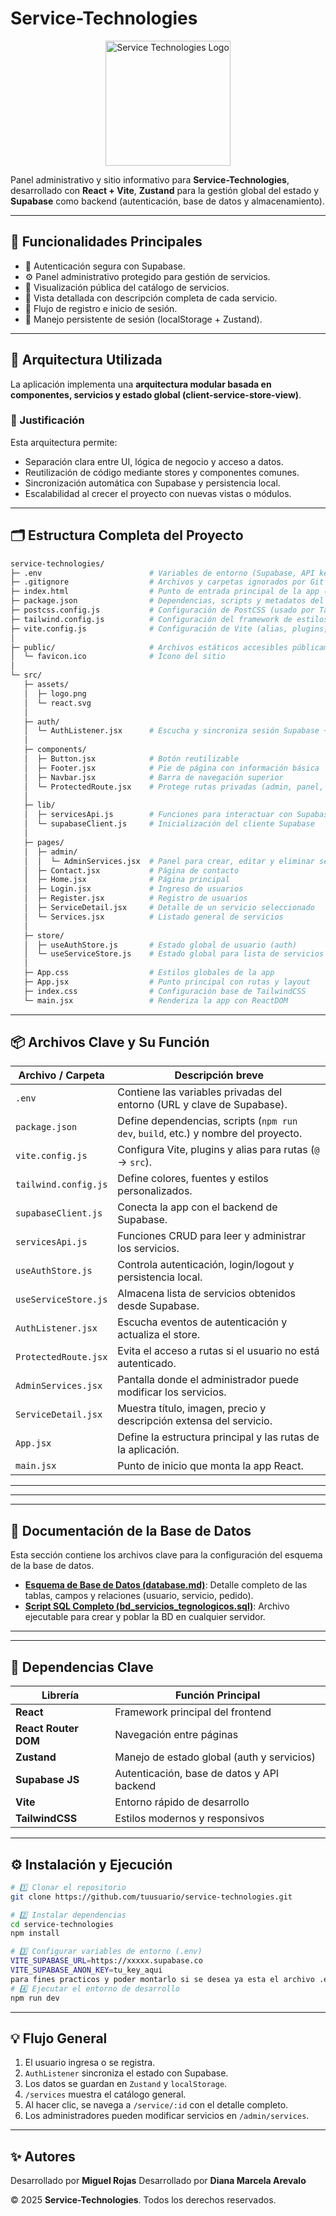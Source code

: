 # Service-Technologies

<p align="center">
  <img src="https://zeipfbopxparfrmpcnvy.supabase.co/storage/v1/object/sign/services/logo.png?token=eyJraWQiOiJzdG9yYWdlLXVybC1zaWduaW5nLWtleV9hOGVjZTAyZS1kNGY5LTRjNjItOWY2Yy1mNWJlNTlkMjI1NzIiLCJhbGciOiJIUzI1NiJ9.eyJ1cmwiOiJzZXJ2aWNlcy9sb2dvLnBuZyIsImlhdCI6MTc1OTY5ODc2NCwiZXhwIjoxNzkxMjM0NzY0fQ.tZ076MZTqO3SYfcDRHTeXdbISgGzGnxAu8_AtcLDzHc" alt="Service Technologies Logo" width="200"/>
</p>

Panel administrativo y sitio informativo para **Service-Technologies**, desarrollado con **React + Vite**, **Zustand** para la gestión global del estado y **Supabase** como backend (autenticación, base de datos y almacenamiento).

---

## 🚀 Funcionalidades Principales

- 🔐 Autenticación segura con Supabase.
- ⚙️ Panel administrativo protegido para gestión de servicios.
- 💼 Visualización pública del catálogo de servicios.
- 📄 Vista detallada con descripción completa de cada servicio.
- 👥 Flujo de registro e inicio de sesión.
- 🧱 Manejo persistente de sesión (localStorage + Zustand).

---

## 🧩 Arquitectura Utilizada

La aplicación implementa una **arquitectura modular basada en componentes, servicios y estado global (client-service-store-view)**.

### 🧠 Justificación

Esta arquitectura permite:

- Separación clara entre UI, lógica de negocio y acceso a datos.
- Reutilización de código mediante stores y componentes comunes.
- Sincronización automática con Supabase y persistencia local.
- Escalabilidad al crecer el proyecto con nuevas vistas o módulos.

---

## 🗂️ Estructura Completa del Proyecto

```bash
service-technologies/
├─ .env                        # Variables de entorno (Supabase, API keys)
├─ .gitignore                  # Archivos y carpetas ignorados por Git
├─ index.html                  # Punto de entrada principal de la app (Vite)
├─ package.json                # Dependencias, scripts y metadatos del proyecto
├─ postcss.config.js           # Configuración de PostCSS (usado por TailwindCSS)
├─ tailwind.config.js          # Configuración del framework de estilos Tailwind
├─ vite.config.js              # Configuración de Vite (alias, plugins, etc.)
│
├─ public/                     # Archivos estáticos accesibles públicamente
│  └─ favicon.ico              # Ícono del sitio
│
└─ src/
   ├─ assets/
   │  ├─ logo.png
   │  └─ react.svg
   │
   ├─ auth/
   │  └─ AuthListener.jsx      # Escucha y sincroniza sesión Supabase + Zustand
   │
   ├─ components/
   │  ├─ Button.jsx            # Botón reutilizable
   │  ├─ Footer.jsx            # Pie de página con información básica
   │  ├─ Navbar.jsx            # Barra de navegación superior
   │  └─ ProtectedRoute.jsx    # Protege rutas privadas (admin, panel, etc.)
   │
   ├─ lib/
   │  ├─ servicesApi.js        # Funciones para interactuar con Supabase (servicios)
   │  └─ supabaseClient.js     # Inicialización del cliente Supabase
   │
   ├─ pages/
   │  ├─ admin/
   │  │  └─ AdminServices.jsx  # Panel para crear, editar y eliminar servicios
   │  ├─ Contact.jsx           # Página de contacto
   │  ├─ Home.jsx              # Página principal
   │  ├─ Login.jsx             # Ingreso de usuarios
   │  ├─ Register.jsx          # Registro de usuarios
   │  ├─ ServiceDetail.jsx     # Detalle de un servicio seleccionado
   │  └─ Services.jsx          # Listado general de servicios
   │
   ├─ store/
   │  ├─ useAuthStore.js       # Estado global de usuario (auth)
   │  └─ useServiceStore.js    # Estado global para lista de servicios
   │
   ├─ App.css                  # Estilos globales de la app
   ├─ App.jsx                  # Punto principal con rutas y layout
   ├─ index.css                # Configuración base de TailwindCSS
   └─ main.jsx                 # Renderiza la app con ReactDOM
```

---

## 📦 Archivos Clave y Su Función

| Archivo / Carpeta    | Descripción breve                                                                  |
| -------------------- | ---------------------------------------------------------------------------------- |
| `.env`               | Contiene las variables privadas del entorno (URL y clave de Supabase).             |
| `package.json`       | Define dependencias, scripts (`npm run dev`, `build`, etc.) y nombre del proyecto. |
| `vite.config.js`     | Configura Vite, plugins y alias para rutas (`@` → `src`).                          |
| `tailwind.config.js` | Define colores, fuentes y estilos personalizados.                                  |
| `supabaseClient.js`  | Conecta la app con el backend de Supabase.                                         |
| `servicesApi.js`     | Funciones CRUD para leer y administrar los servicios.                              |
| `useAuthStore.js`    | Controla autenticación, login/logout y persistencia local.                         |
| `useServiceStore.js` | Almacena lista de servicios obtenidos desde Supabase.                              |
| `AuthListener.jsx`   | Escucha eventos de autenticación y actualiza el store.                             |
| `ProtectedRoute.jsx` | Evita el acceso a rutas si el usuario no está autenticado.                         |
| `AdminServices.jsx`  | Pantalla donde el administrador puede modificar los servicios.                     |
| `ServiceDetail.jsx`  | Muestra título, imagen, precio y descripción extensa del servicio.                 |
| `App.jsx`            | Define la estructura principal y las rutas de la aplicación.                       |
| `main.jsx`           | Punto de inicio que monta la app React.                                            |
---

---
---
## 📁 Documentación de la Base de Datos

Esta sección contiene los archivos clave para la configuración del esquema de la base de datos.

* **[Esquema de Base de Datos (database.md)](/base_datos/database.md)**: Detalle completo de las tablas, campos y relaciones (usuario, servicio, pedido).
* **[Script SQL Completo (bd_servicios_tegnologicos.sql)](/base_datos/bd_servicios_tegnologicos.sql)**: Archivo ejecutable para crear y poblar la BD en cualquier servidor.

---

---

## 🔌 Dependencias Clave

| Librería             | Función Principal                          |
| -------------------- | ------------------------------------------ |
| **React**            | Framework principal del frontend           |
| **React Router DOM** | Navegación entre páginas                   |
| **Zustand**          | Manejo de estado global (auth y servicios) |
| **Supabase JS**      | Autenticación, base de datos y API backend |
| **Vite**             | Entorno rápido de desarrollo               |
| **TailwindCSS**      | Estilos modernos y responsivos             |

---

## ⚙️ Instalación y Ejecución

```bash
# 1️⃣ Clonar el repositorio
git clone https://github.com/tuusuario/service-technologies.git

# 2️⃣ Instalar dependencias
cd service-technologies
npm install

# 3️⃣ Configurar variables de entorno (.env)
VITE_SUPABASE_URL=https://xxxxx.supabase.co
VITE_SUPABASE_ANON_KEY=tu_key_aqui
para fines practicos y poder montarlo si se desea ya esta el archivo .env con las credenciales
# 4️⃣ Ejecutar el entorno de desarrollo
npm run dev
```

---

## 💡 Flujo General

1. El usuario ingresa o se registra.
2. `AuthListener` sincroniza el estado con Supabase.
3. Los datos se guardan en `Zustand` y `localStorage`.
4. `/services` muestra el catálogo general.
5. Al hacer clic, se navega a `/service/:id` con el detalle completo.
6. Los administradores pueden modificar servicios en `/admin/services`.

---

## ✨ Autores

Desarrollado por **Miguel Rojas**
Desarrollado por **Diana Marcela Arevalo**

© 2025 **Service-Technologies**. Todos los derechos reservados.
